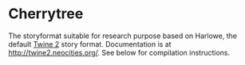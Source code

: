 # Cherrytree

The storyformat suitable for research purpose based on Harlowe, the default [Twine 2](https://github.com/klembot/twinejs) story format. Documentation is at http://twine2.neocities.org/. See below for compilation instructions.
